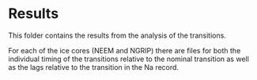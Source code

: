 # Results

This folder contains the results from the analysis of the transitions.

For each of the ice cores (NEEM and NGRIP) there are files for both the individual timing of the transitions relative to the nominal transition as well as the lags relative to the transition in the Na record.
